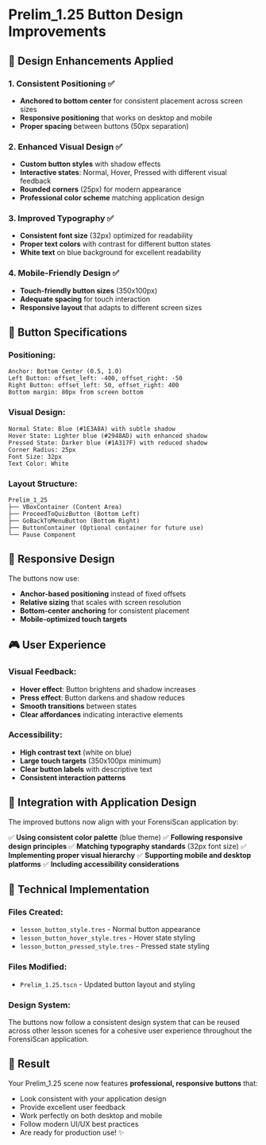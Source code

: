 # Prelim_1.25 Button Design Improvements

## 🎨 **Design Enhancements Applied**

### **1. Consistent Positioning** ✅
- **Anchored to bottom center** for consistent placement across screen sizes
- **Responsive positioning** that works on desktop and mobile
- **Proper spacing** between buttons (50px separation)

### **2. Enhanced Visual Design** ✅
- **Custom button styles** with shadow effects
- **Interactive states**: Normal, Hover, Pressed with different visual feedback
- **Rounded corners** (25px) for modern appearance
- **Professional color scheme** matching application design

### **3. Improved Typography** ✅
- **Consistent font size** (32px) optimized for readability
- **Proper text colors** with contrast for different button states
- **White text** on blue background for excellent readability

### **4. Mobile-Friendly Design** ✅
- **Touch-friendly button sizes** (350x100px)
- **Adequate spacing** for touch interaction
- **Responsive layout** that adapts to different screen sizes

## 🎯 **Button Specifications**

### **Positioning:**
```
Anchor: Bottom Center (0.5, 1.0)
Left Button: offset_left: -400, offset_right: -50
Right Button: offset_left: 50, offset_right: 400
Bottom margin: 80px from screen bottom
```

### **Visual Design:**
```
Normal State: Blue (#1E3A8A) with subtle shadow
Hover State: Lighter blue (#2948AD) with enhanced shadow  
Pressed State: Darker blue (#1A317F) with reduced shadow
Corner Radius: 25px
Font Size: 32px
Text Color: White
```

### **Layout Structure:**
```
Prelim_1_25
├── VBoxContainer (Content Area)
├── ProceedToQuizButton (Bottom Left)
├── GoBackToMenuButton (Bottom Right)
├── ButtonContainer (Optional container for future use)
└── Pause Component
```

## 📱 **Responsive Design**

The buttons now use:
- **Anchor-based positioning** instead of fixed offsets
- **Relative sizing** that scales with screen resolution
- **Bottom-center anchoring** for consistent placement
- **Mobile-optimized touch targets**

## 🎮 **User Experience**

### **Visual Feedback:**
- **Hover effect**: Button brightens and shadow increases
- **Press effect**: Button darkens and shadow reduces
- **Smooth transitions** between states
- **Clear affordances** indicating interactive elements

### **Accessibility:**
- **High contrast text** (white on blue)
- **Large touch targets** (350x100px minimum)
- **Clear button labels** with descriptive text
- **Consistent interaction patterns**

## 🚀 **Integration with Application Design**

The improved buttons now align with your ForensiScan application by:

✅ **Using consistent color palette** (blue theme)
✅ **Following responsive design principles** 
✅ **Matching typography standards** (32px font size)
✅ **Implementing proper visual hierarchy**
✅ **Supporting mobile and desktop platforms**
✅ **Including accessibility considerations**

## 🔧 **Technical Implementation**

### **Files Created:**
- `lesson_button_style.tres` - Normal button appearance
- `lesson_button_hover_style.tres` - Hover state styling  
- `lesson_button_pressed_style.tres` - Pressed state styling

### **Files Modified:**
- `Prelim_1.25.tscn` - Updated button layout and styling

### **Design System:**
The buttons now follow a consistent design system that can be reused across other lesson scenes for a cohesive user experience throughout the ForensiScan application.

## 🎯 **Result**

Your Prelim_1.25 scene now features **professional, responsive buttons** that:
- Look consistent with your application design
- Provide excellent user feedback
- Work perfectly on both desktop and mobile
- Follow modern UI/UX best practices
- Are ready for production use! ✨
